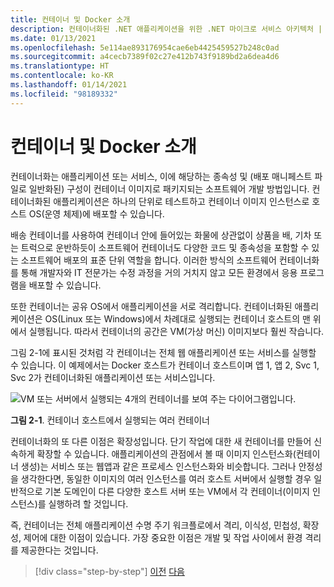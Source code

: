 ```yaml
---
title: 컨테이너 및 Docker 소개
description: 컨테이너화된 .NET 애플리케이션을 위한 .NET 마이크로 서비스 아키텍처 | 컨테이너 및 Docker 소개
ms.date: 01/13/2021
ms.openlocfilehash: 5e114ae893176954cae6eb4425459527b248c0ad
ms.sourcegitcommit: a4cecb7389f02c27e412b743f9189bd2a6dea4d6
ms.translationtype: HT
ms.contentlocale: ko-KR
ms.lasthandoff: 01/14/2021
ms.locfileid: "98189332"
---
```

# <a name="introduction-to-containers-and-docker"></a>컨테이너 및 Docker 소개

컨테이너화는 애플리케이션 또는 서비스, 이에 해당하는 종속성 및 (배포 매니페스트 파일로 일반화된) 구성이 컨테이너 이미지로 패키지되는 소프트웨어 개발 방법입니다. 컨테이너화된 애플리케이션은 하나의 단위로 테스트하고 컨테이너 이미지 인스턴스로 호스트 OS(운영 체제)에 배포할 수 있습니다.

배송 컨테이너를 사용하여 컨테이너 안에 들어있는 화물에 상관없이 상품을 배, 기차 또는 트럭으로 운반하듯이 소프트웨어 컨테이너도 다양한 코드 및 종속성을 포함할 수 있는 소프트웨어 배포의 표준 단위 역할을 합니다. 이러한 방식의 소프트웨어 컨테이너화를 통해 개발자와 IT 전문가는 수정 과정을 거의 거치지 않고 모든 환경에서 응용 프로그램을 배포할 수 있습니다.

또한 컨테이너는 공유 OS에서 애플리케이션을 서로 격리합니다. 컨테이너화된 애플리케이션은 OS(Linux 또는 Windows)에서 차례대로 실행되는 컨테이너 호스트의 맨 위에서 실행됩니다. 따라서 컨테이너의 공간은 VM(가상 머신) 이미지보다 훨씬 작습니다.

그림 2-1에 표시된 것처럼 각 컨테이너는 전체 웹 애플리케이션 또는 서비스를 실행할 수 있습니다. 이 예제에서는 Docker 호스트가 컨테이너 호스트이며 앱 1, 앱 2, Svc 1, Svc 2가 컨테이너화된 애플리케이션 또는 서비스입니다.

![VM 또는 서버에서 실행되는 4개의 컨테이너를 보여 주는 다이어그램입니다.](./media/index/multiple-containers-single-host.png)

**그림 2-1**. 컨테이너 호스트에서 실행되는 여러 컨테이너

컨테이너화의 또 다른 이점은 확장성입니다. 단기 작업에 대한 새 컨테이너를 만들어 신속하게 확장할 수 있습니다. 애플리케이션의 관점에서 볼 때 이미지 인스턴스화(컨테이너 생성)는 서비스 또는 웹앱과 같은 프로세스 인스턴스화와 비슷합니다. 그러나 안정성을 생각한다면, 동일한 이미지의 여러 인스턴스를 여러 호스트 서버에서 실행할 경우 일반적으로 기본 도메인이 다른 다양한 호스트 서버 또는 VM에서 각 컨테이너(이미지 인스턴스)를 실행하려 할 것입니다.

즉, 컨테이너는 전체 애플리케이션 수명 주기 워크플로에서 격리, 이식성, 민첩성, 확장성, 제어에 대한 이점이 있습니다. 가장 중요한 이점은 개발 및 작업 사이에서 환경 격리를 제공한다는 것입니다.

>[!div class="step-by-step"]
>[이전](../index.md)
>[다음](docker-defined.md)
